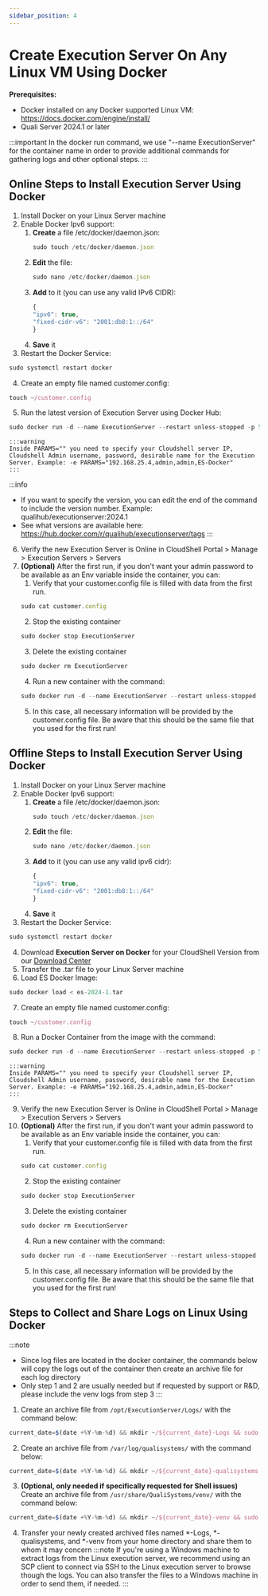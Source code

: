 ```yaml
---
sidebar_position: 4
---
```


# Create Execution Server On Any Linux VM Using Docker

**Prerequisites:**

- Docker installed on any Docker supported Linux VM: https://docs.docker.com/engine/install/
- Quali Server 2024.1 or later

:::important
In the docker run command, we use "--name ExecutionServer" for the container name in order to provide additional commands for gathering logs and other optional steps. 
:::

## Online Steps to Install Execution Server Using Docker

1. Install Docker on your Linux Server machine
2. Enable Docker Ipv6 support:
    1. **Create** a file /etc/docker/daemon.json:
        ```javascript
        sudo touch /etc/docker/daemon.json
        ```
    2. **Edit** the file:
        ```javascript
        sudo nano /etc/docker/daemon.json
        ```
    3. **Add** to it (you can use any valid IPv6 CIDR):
        ```javascript
        {
        "ipv6": true,
        "fixed-cidr-v6": "2001:db8:1::/64"
        }
        ```
    4. **Save** it
3. Restart the Docker Service: 
```javascript
sudo systemctl restart docker
```
4. Create an empty file named customer.config:
```javascript
touch ~/customer.config
```
5. Run the latest version of Execution Server using Docker Hub: 
```javascript
sudo docker run -d --name ExecutionServer --restart unless-stopped -p 5093:5093 -e PARAMS="IP Address,Username,Password,Name for ExectionServer" -v ~/customer.config:/opt/ExecutionServer/customer.config qualihub/executionserver
```
    :::warning
    Inside PARAMS="" you need to specify your Cloudshell server IP, Cloudshell Admin username, password, desirable name for the Execution Server. Example: -e PARAMS="192.168.25.4,admin,admin,ES-Docker"
    :::
:::info
- If you want to specify the version, you can edit the end of the command to include the version number. Example: qualihub/executionserver:2024.1 
- See what versions are available here: https://hub.docker.com/r/qualihub/executionserver/tags
:::

6. Verify the new Execution Server is Online in CloudShell Portal > Manage > Execution Servers > Servers
7. **(Optional)** After the first run, if you don't want your admin password to be available as an Env
variable inside the container, you can:
    1. Verify that your customer.config file is filled with data from the first run.
    ```javascript
    sudo cat customer.config
    ```
    2. Stop the existing container
    ```javascript
    sudo docker stop ExecutionServer
    ```
    3. Delete the existing container
    ```javascript
    sudo docker rm ExecutionServer
    ```
    4. Run a new container with the command: 
    ```javascript
    sudo docker run -d --name ExecutionServer --restart unless-stopped -p 5093:5093 -v ~/customer.config:/opt/ExecutionServer/customer.config qualihub/executionserver
    ```
    5. In this case, all necessary information will be provided by the customer.config file. Be
aware that this should be the same file that you used for the first run!

## Offline Steps to Install Execution Server Using Docker

1. Install Docker on your Linux Server machine
2. Enable Docker Ipv6 support:
    1. **Create** a file /etc/docker/daemon.json:
        ```javascript
        sudo touch /etc/docker/daemon.json
        ```
    2. **Edit** the file:
        ```javascript
        sudo nano /etc/docker/daemon.json
        ```
    3. **Add** to it (you can use any valid ipv6 cidr):
        ```javascript
        {
        "ipv6": true,
        "fixed-cidr-v6": "2001:db8:1::/64"
        }
        ```
    4. **Save** it
3. Restart the Docker Service: 
```javascript
sudo systemctl restart docker
```
4. Download **Execution Server on Docker** for your CloudShell Version from our [Download Center](https://support.quali.com/hc/en-us/articles/231613247-CloudShell-Download-Center)
5. Transfer the .tar file to your Linux Server machine
6. Load ES Docker Image: 
```javascript
sudo docker load < es-2024-1.tar
```
7. Create an empty file named customer.config:
```javascript
touch ~/customer.config
```
8. Run a Docker Container from the image with the command: 
```javascript
sudo docker run -d --name ExecutionServer --restart unless-stopped -p 5093:5093 -e PARAMS="IP Address,Username,Password,Name for ExectionServer" -v ~/customer.config:/opt/ExecutionServer/customer.config quali/es-server:2024.1
```
    :::warning
    Inside PARAMS="" you need to specify your Cloudshell server IP, Cloudshell Admin username, password, desirable name for the Execution Server. Example: -e PARAMS="192.168.25.4,admin,admin,ES-Docker"
    :::

9. Verify the new Execution Server is Online in CloudShell Portal > Manage > Execution Servers > Servers
10. **(Optional)** After the first run, if you don't want your admin password to be available as an Env
variable inside the container, you can:
    1. Verify that your customer.config file is filled with data from the first run.
    ```javascript
    sudo cat customer.config
    ```
    2. Stop the existing container
    ```javascript
    sudo docker stop ExecutionServer
    ```
    3. Delete the existing container
    ```javascript
    sudo docker rm ExecutionServer
    ```
    4. Run a new container with the command: 
    ```javascript
    sudo docker run -d --name ExecutionServer --restart unless-stopped -p 5093:5093 -v ~/customer.config:/opt/ExecutionServer/customer.config qualihub/executionserver
    ```
    5. In this case, all necessary information will be provided by the customer.config file. Be
aware that this should be the same file that you used for the first run!

## Steps to Collect and Share Logs on Linux Using Docker

:::note
- Since log files are located in the docker container, the commands below will copy the logs out of the container then create an archive file for each log directory
- Only step 1 and 2 are usually needed but if requested by support or R&D, please include the venv logs from step 3
:::

1. Create an archive file from `/opt/ExecutionServer/Logs/` with the command below:
```javascript
current_date=$(date +%Y-%m-%d) && mkdir ~/${current_date}-Logs && sudo docker exec ExecutionServer find /opt/ExecutionServer/Logs/ -mindepth 1 -maxdepth 1 -type d -name "*" -mtime -7 -print0 | sudo xargs -0 -I {} docker cp ExecutionServer:{} ~/${current_date}-Logs && tar -czvf ${current_date}-Logs.tar.gz ${current_date}-Logs && sudo rm -rf ~/${current_date}-Logs
```

2. Create an archive file from `/var/log/qualisystems/` with the command below:
```javascript
current_date=$(date +%Y-%m-%d) && mkdir ~/${current_date}-qualisystems && sudo docker exec ExecutionServer find /var/log/qualisystems/ -mindepth 1 -maxdepth 1 -type d -name "*" -mtime -7 -print0 | sudo xargs -0 -I {} docker cp ExecutionServer:{} ~/${current_date}-qualisystems && tar -czvf ${current_date}-qualisystems.tar.gz ${current_date}-qualisystems && sudo rm -rf ~/${current_date}-qualisystems
```

3. **(Optional, only needed if specifically requested for Shell issues)** Create an archive file from `/usr/share/QualiSystems/venv/` with the command below:
```javascript
current_date=$(date +%Y-%m-%d) && mkdir ~/${current_date}-venv && sudo docker exec ExecutionServer find /usr/share/QualiSystems/venv/ -mindepth 1 -maxdepth 1 -type d -mtime -7 -print0 | sudo xargs -0 -I {} docker cp ExecutionServer:{} ~/${current_date}-venv && tar -czvf ${current_date}-venv.tar.gz ${current_date}-venv && sudo rm -rf ~/${current_date}-venv
```

4. Transfer your newly created archived files named *-Logs, *-qualisystems, and *-venv from your home directory and share them to whom it may concern
:::note
If you're using a Windows machine to extract logs from the Linux execution server, we recommend using an SCP client to connect via SSH to the Linux execution server to browse though the logs. You can also transfer the files to a Windows machine in order to send them, if needed.
:::
